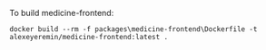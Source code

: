 To build medicine-frontend:

    docker build --rm -f packages\medicine-frontend\Dockerfile -t alexeyeremin/medicine-frontend:latest .